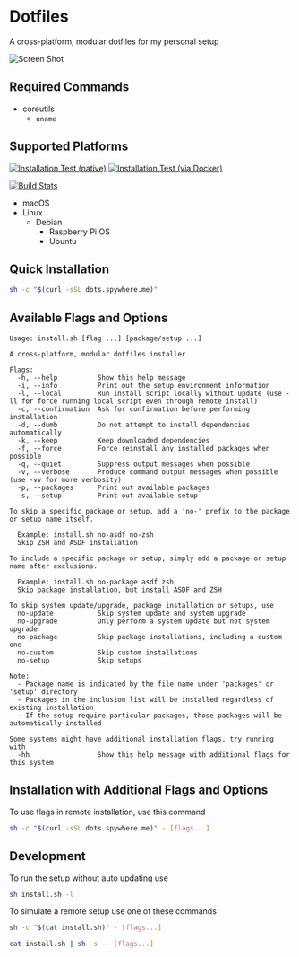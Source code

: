 # Dotfiles

A cross-platform, modular dotfiles for my personal setup

![Screen Shot](https://user-images.githubusercontent.com/1087399/163681933-45116a93-57a3-4a2d-8f34-244362a303f5.png)

## Required Commands

- coreutils
  - `uname`

## Supported Platforms

[![Installation Test (native)](https://github.com/spywhere/dotfiles/actions/workflows/macos-test.yml/badge.svg)](https://github.com/spywhere/dotfiles/actions/workflows/macos-test.yml)
[![Installation Test (via Docker)](https://github.com/spywhere/dotfiles/actions/workflows/os-test.yml/badge.svg)](https://github.com/spywhere/dotfiles/actions/workflows/os-test.yml)

[![Build Stats](https://buildstats.info/github/chart/spywhere/dotfiles?branch=main)](https://github.com/spywhere/dotfiles/actions)

- macOS
- Linux
  - Debian
    - Raspberry Pi OS
    - Ubuntu

## Quick Installation

```sh
sh -c "$(curl -sSL dots.spywhere.me)"
```

## Available Flags and Options
<!--FLAGS:START-->

    Usage: install.sh [flag ...] [package/setup ...] 
     
    A cross-platform, modular dotfiles installer 
     
    Flags: 
      -h, --help          Show this help message
      -i, --info          Print out the setup environment information
      -l, --local         Run install script locally without update (use -ll for force running local script even through remote install)
      -c, --confirmation  Ask for confirmation before performing installation
      -d, --dumb          Do not attempt to install dependencies automatically
      -k, --keep          Keep downloaded dependencies
      -f, --force         Force reinstall any installed packages when possible
      -q, --quiet         Suppress output messages when possible
      -v, --verbose       Produce command output messages when possible (use -vv for more verbosity)
      -p, --packages      Print out available packages
      -s, --setup         Print out available setup
     
    To skip a specific package or setup, add a 'no-' prefix to the package or setup name itself. 
     
      Example: install.sh no-asdf no-zsh 
      Skip ZSH and ASDF installation 
     
    To include a specific package or setup, simply add a package or setup name after exclusions. 
     
      Example: install.sh no-package asdf zsh 
      Skip package installation, but install ASDF and ZSH 
     
    To skip system update/upgrade, package installation or setups, use 
      no-update           Skip system update and system upgrade
      no-upgrade          Only perform a system update but not system upgrade
      no-package          Skip package installations, including a custom one
      no-custom           Skip custom installations
      no-setup            Skip setups
     
    Note: 
      - Package name is indicated by the file name under 'packages' or 'setup' directory 
      - Packages in the inclusion list will be installed regardless of existing installation 
      - If the setup require particular packages, those packages will be automatically installed 
     
    Some systems might have additional installation flags, try running with 
      -hh                 Show this help message with additional flags for this system

<!--FLAGS:END-->

## Installation with Additional Flags and Options

To use flags in remote installation, use this command

```sh
sh -c "$(curl -sSL dots.spywhere.me)" - [flags...]
```

## Development

To run the setup without auto updating use

```sh
sh install.sh -l
```

To simulate a remote setup use one of these commands

```sh
sh -c "$(cat install.sh)" - [flags...]
```

```sh
cat install.sh | sh -s -- [flags...]
```
